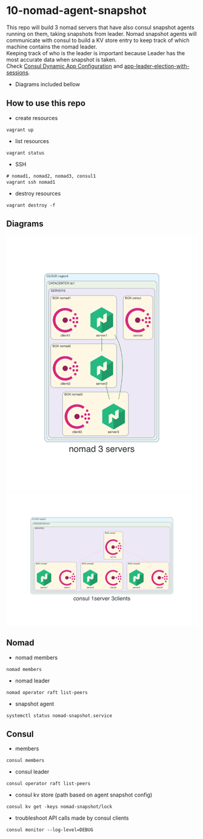 # 10-nomad-agent-snapshot
This repo will build 3 nomad servers that have also consul snapshot agents running on them, taking snapshots from leader.
Nomad snapshot agents will communicate with consul to build a KV store entry to keep track of which machine contains the nomad leader.  
Keeping track of who is the leader is important because Leader has the most accurate data when snapshot is taken.  
Check [Consul Dynamic App Configuration](https://www.consul.io/docs/dynamic-app-config/sessions#session-design) and [app-leader-election-with-sessions](https://learn.hashicorp.com/tutorials/consul/application-leader-elections).

* Diagrams included bellow

## How to use this repo
- create resources
```console
vagrant up
```

- list resources
```console
vagrant status
```

- SSH
```console
# nomad1, nomad2, nomad3, consul1
vagrant ssh nomad1
```

- destroy resources
```console
vagrant destroy -f
```

## Diagrams
![nomad](./diagram/nomad.png)
![consul](./diagram/consul.png)

## Nomad
- nomad members
```console
nomad members
```

- nomad leader
```console
nomad operator raft list-peers
```

- snapshot agent
```console
systemctl status nomad-snapshot.service
```

## Consul
- members
```console
consul members
```

- consul leader
```console
consul operator raft list-peers
```

- consul kv store (path based on agent snapshot config)
```console
consul kv get -keys nomad-snapshot/lock
```

- troubleshoot API calls made by consul clients
```console
consul monitor --log-level=DEBUG
```